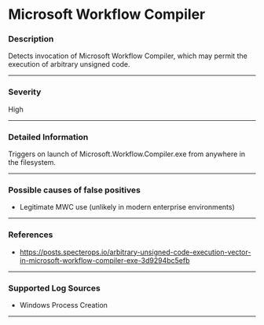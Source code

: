 # Microsoft Workflow Compiler
### Description

Detects invocation of Microsoft Workflow Compiler, which may permit the execution of arbitrary unsigned code.

-------------------
### Severity

High

-------------------

### Detailed Information

Triggers on launch of Microsoft.Workflow.Compiler.exe from anywhere in the filesystem.

-------------------

### Possible causes of false positives

- Legitimate MWC use (unlikely in modern enterprise environments)

-------------------
### References

- https://posts.specterops.io/arbitrary-unsigned-code-execution-vector-in-microsoft-workflow-compiler-exe-3d9294bc5efb

-------------------
### Supported Log Sources

- Windows Process Creation

-------------------
